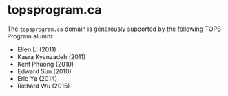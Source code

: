 # topsprogram.ca

The `topsprogram.ca` domain is generously supported by the following TOPS Program alumni:

- Ellen Li (2011)
- Kasra Kyanzadeh (2011)
- Kent Phuong (2010)
- Edward Sun (2010)
- Eric Ye (2014)
- Richard Wu (2015)
